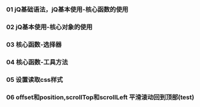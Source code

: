 ### 01  jQ基础语法，jQ基本使用-核心函数的使用
    
### 02  jQ基本使用-核心对象的使用

### 03  核心函数-选择器

### 04  核心函数-工具方法

### 05  设置读取css样式

### 06  offset和position,scrollTop和scrollLeft  平滑滚动回到顶部(test)